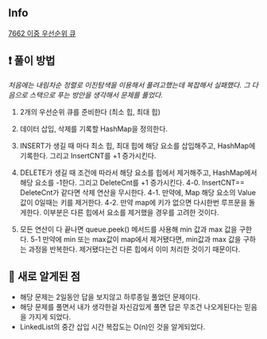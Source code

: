 ## Info
<a href="https://www.acmicpc.net/problem/7662" rel="nofollow">7662 이중 우선순위 큐</a>

## ❗ 풀이 방법

*처음에는 내림차순 정렬로 이진탐색을 이용해서 풀려고했는데 복잡해서 실패했다. 그 다음으로 스택으로 푸는 방안을 생각해서 문제를 풀었다.*
1. 2개의 우선순위 큐를 준비한다 (최소 힙, 최대 힙)
2. 데이터 삽입, 삭제를 기록할 HashMap을 정의한다.
3. INSERT가 생길 때 마다 최소 힙, 최대 힙에 해당 요소를 삽입해주고, HashMap에 기록한다. 그리고 InsertCNT를 +1 증가시킨다.
4. DELETE가 생길 때 조건에 따라서 해당 요소를 힙에서 제거해주고, HashMap에서 해당 요소를 -1한다. 그리고 DeleteCnt를 +1 증가시킨다.
    4-0. InsertCNT== DeleteCnt가 같다면 삭제 연산을 무시한다.
    4-1. 만약에, Map 해당 요소의 Value 값이 0일때는 키를 제거한다.
    4-2. 만약 map에 키가 없으면 다시한번 루프문을 돌게한다. 이부분은 다른 힙에서 요소를 제거했을 경우를 고려한 것이다.
    
5. 모든 연산이 다 끝나면 queue.peek() 메서드를 사용해 min 값과 max 값을 구한다. 
    5-1 만약에 min 또는 max값이 map에서 제거됐다면, min값과 max 값을 구하는 과정을 반복한다. 제거됐다는건 다른 힙에서 이미 처리한 것이기 때문이다.

## 🙂 새로 알게된 점
* 해당 문제는 2일동안 답을 보지않고 하루종일 풀었던 문제이다. 
* 해당 문제를 풀면서 내가 생각한걸 자신감있게 풀면 답은 무조건 나오게된다는 믿음을 가지게 되었다.
* LinkedList의 중간 삽입 시간 복잡도는 O(n)인 것을 알게되었다.
